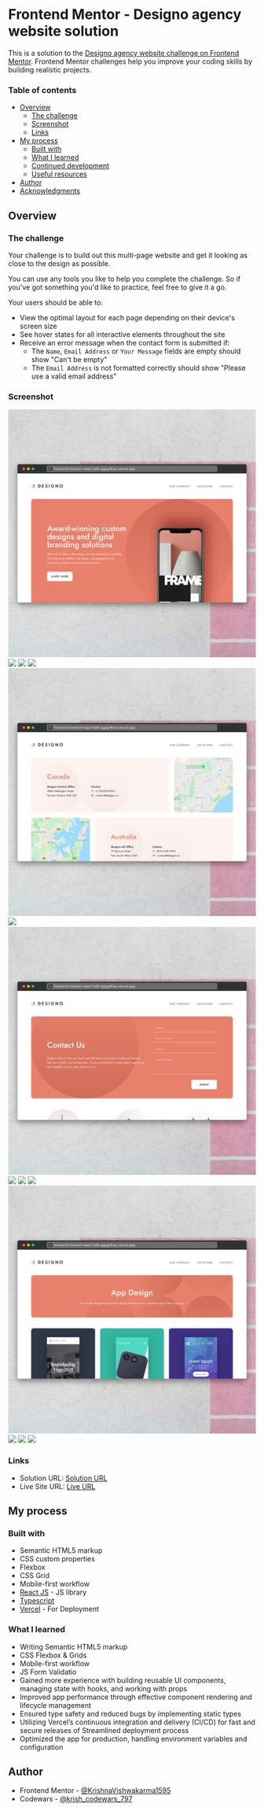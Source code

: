 # Frontend Mentor - Designo agency website solution

This is a solution to the [Designo agency website challenge on Frontend Mentor](https://www.frontendmentor.io/challenges/designo-multipage-website-G48K6rfUT). Frontend Mentor challenges help you improve your coding skills by building realistic projects. 

### Table of contents

- [Overview](#overview)
  - [The challenge](#the-challenge)
  - [Screenshot](#screenshot)
  - [Links](#links)
- [My process](#my-process)
  - [Built with](#built-with)
  - [What I learned](#what-i-learned)
  - [Continued development](#continued-development)
  - [Useful resources](#useful-resources)
- [Author](#author)
- [Acknowledgments](#acknowledgments)

## Overview

### The challenge

Your challenge is to build out this multi-page website and get it looking as close to the design as possible.

You can use any tools you like to help you complete the challenge. So if you've got something you'd like to practice, feel free to give it a go.

Your users should be able to:

- View the optimal layout for each page depending on their device's screen size
- See hover states for all interactive elements throughout the site
- Receive an error message when the contact form is submitted if:
  - The `Name`, `Email Address` or `Your Message` fields are empty should show "Can't be empty"
  - The `Email Address` is not formatted correctly should show "Please use a valid email address"

### Screenshot

![](./screenshot-desktop-home.png)
![](./screenshot-mobile-home.png)
![](./screenshot-desktop-about.png)
![](./screenshot-mobile-about.png)
![](./screenshot-desktop-locations.png)
![](./screenshot-mobile-locations.png)
![](./screenshot-desktop-contact.png)
![](./screenshot-mobile-contact.png)
![](./screenshot-desktop-service-web.png)
![](./screenshot-mobile-service-web.png)
![](./screenshot-desktop-service-app.png)
![](./screenshot-mobile-service-app.png)
![](./screenshot-desktop-service-graphic.png)
![](./screenshot-mobile-service-graphic.png)

### Links

- Solution URL: [Solution URL](https://www.frontendmentor.io/solutions/responsive-designo-agency-website-solution-using-react-js-and-typescript-t0cour5SYR)
- Live Site URL: [Live URL](https://frontend-mentor-react-talb-ajgqy4nac.vercel.app/designo-multi-page/)

## My process

### Built with

- Semantic HTML5 markup
- CSS custom properties
- Flexbox
- CSS Grid
- Mobile-first workflow
- [React JS](https://reactjs.org/) - JS library
- [Typescript](https://www.typescriptlang.org/)
- [Vercel](https://vercel.com/) - For Deployment

### What I learned

- Writing Semantic HTML5 markup
- CSS Flexbox & Grids
- Mobile-first workflow
- JS Form Validatio
- Gained more experience with building reusable UI components, managing state with hooks, and working with props
- Improved app performance through effective component rendering and lifecycle management
- Ensured type safety and reduced bugs by implementing static types
- Utilizing Vercel’s continuous integration and delivery (CI/CD) for fast and secure releases of Streamlined deployment process
- Optimized the app for production, handling environment variables and configuration

## Author

- Frontend Mentor - [@KrishnaVishwakarma1595](https://www.frontendmentor.io/profile/KrishnaVishwakarma1595)
- Codewars - [@krish_codewars_797](https://www.codewars.com/users/krish_codewars_797)